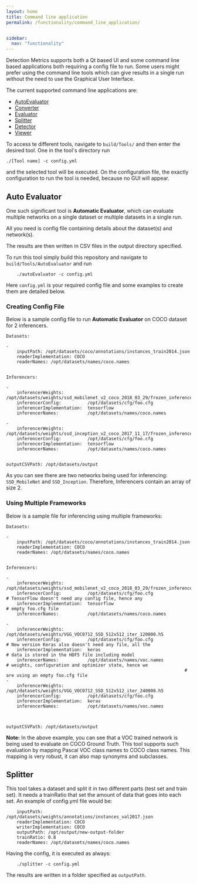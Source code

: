 ```yaml
---
layout: home
title: Command line application
permalink: /functionality/command_line_application/


sidebar:
  nav: "functionality"
---
```


Detection Metrics supports both a Qt based UI and some command line based applications both requiring a config file to run.
Some users might prefer using the command line tools which can give results in a single run without the need to use the Graphical User Interface.

The current supported command line applications are:

* [AutoEvaluator](#auto-evaluator)
* [Converter](/functionality/converter/)
* [Evaluator](/functionality/evaluator/)
* [Splitter](#splitter)
* [Detector](/functionality/detector/)
* [Viewer](/functionality/viewer/)

To access te different tools, navigate to ```build/Tools/``` and then enter the desired tool. One in the tool's directory
run 

```
./[Tool name] -c config.yml
```

and the selected tool will be executed. On the configuration file, the exactly configuration to run the tool is needed, because no
GUI will appear.

<a name="auto-evaluator"></a>
## Auto Evaluator

One such significant tool is **Automatic Evaluator**, which can evaluate multiple networks on a single dataset or multiple datasets in a single run.

All you need is config file containing details about the dataset(s) and network(s).

The results are then written in CSV files in the output directory specified.

To run this tool simply build this repository and navigate to ```build/Tools/AutoEvaluator```
and run 

```
    ./autoEvaluator -c config.yml
```

Here ```config.yml``` is your required config file and some examples to create them are detailed below.

### Creating Config File

Below is a sample config file to run **Automatic Evaluator** on COCO dataset for 2 inferencers.

```
Datasets:

-
    inputPath: /opt/datasets/coco/annotations/instances_train2014.json
    readerImplementation: COCO
    readerNames: /opt/datasets/names/coco.names


Inferencers:

-
    inferencerWeights:         /opt/datasets/weights/ssd_mobilenet_v2_coco_2018_03_29/frozen_inference_graph.pb
    inferencerConfig:          /opt/datasets/cfg/foo.cfg
    inferencerImplementation:  tensorflow
    inferencerNames:           /opt/datasets/names/coco.names

-
    inferencerWeights:         /opt/datasets/weights/ssd_inception_v2_coco_2017_11_17/frozen_inference_graph.pb
    inferencerConfig:          /opt/datasets/cfg/foo.cfg
    inferencerImplementation:  tensorflow
    inferencerNames:           /opt/datasets/names/coco.names


outputCSVPath: /opt/datasets/output
```


As you can see there are two networks being used for inferencing: ```SSD_MobileNet``` and ```SSD_Inception```. Therefore, Inferencers contain an array of size 2.


### Using Multiple Frameworks

Below is a sample file for inferencing using multiple frameworks:

```
Datasets:

-
    inputPath: /opt/datasets/coco/annotations/instances_train2014.json
    readerImplementation: COCO
    readerNames: /opt/datasets/names/coco.names


Inferencers:

-
    inferencerWeights:         /opt/datasets/weights/ssd_mobilenet_v2_coco_2018_03_29/frozen_inference_graph.pb
    inferencerConfig:          /opt/datasets/cfg/foo.cfg              # TensorFlow doesn't need any config file, hence any 
    inferencerImplementation:  tensorflow                             # empty foo.cfg file
    inferencerNames:           /opt/datasets/names/coco.names

-
    inferencerWeights:         /opt/datasets/weights/VGG_VOC0712_SSD_512x512_iter_120000.h5
    inferencerConfig:          /opt/datasets/cfg/foo.cfg              # New version Keras also doesn't need any file, all the
    inferencerImplementation:  keras                                  # data is stored in the HDF5 file including model 
    inferencerNames:           /opt/datasets/names/voc.names          # weights, configuration and optimizer state, hence we 
                                                                    # are using an empty foo.cfg file
-
    inferencerWeights:         /opt/datasets/weights/VGG_VOC0712_SSD_512x512_iter_240000.h5
    inferencerConfig:          /opt/datasets/cfg/foo.cfg              
    inferencerImplementation:  keras                             
    inferencerNames:           /opt/datasets/names/voc.names



outputCSVPath: /opt/datasets/output
```



**Note:** In the above example, you can see that a VOC trained network is being used to evaluate on COCO Ground Truth. This tool supports such evaluation by mapping Pascal VOC class names to COCO class names.
This mapping is very robust, it can also map synonyms and subclasses.


<a name="splitter"></a>
## Splitter

This tool takes a dataset and split it in two different parts (test set and train set). It needs a trainRatio that set the amount of data that goes into each set.
An example of config.yml file would be: 

```
    inputPath: /opt/datasets/weights/annotations/instances_val2017.json 
    readerImplementation: COCO
    writerImplementation: COCO
    outputPath: /opt/output/new-output-folder
    trainRatio: 0.8
    readerNames: /opt/datasets/names/coco.names
```

Having the config, it is executed as always:

```
    ./splitter -c config.yml
```

The results are written in a folder specified as `outputPath`.